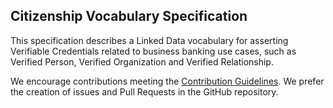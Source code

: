 ## Citizenship Vocabulary Specification

This specification describes a Linked Data vocabulary for asserting
Verifiable Credentials related to business banking use cases, such as Verified Person, Verified Organization and Verified Relationship.

We encourage contributions meeting the [Contribution
Guidelines](CONTRIBUTING.md).  We prefer the creation of issues
and Pull Requests in the GitHub repository.
